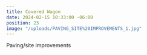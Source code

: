 ```yaml
---
title: Covered Wagon
date: 2024-02-15 10:33:00 -06:00
position: 23
image: "/uploads/PAVING_SITE%20IMPROVEMENTS_1.jpg"
---
```


Paving/site improvements